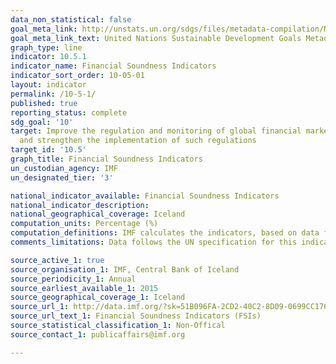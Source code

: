 ```yaml
---
data_non_statistical: false
goal_meta_link: http://unstats.un.org/sdgs/files/metadata-compilation/Metadata-Goal-10.pdf
goal_meta_link_text: United Nations Sustainable Development Goals Metadata (pdf 564kB)
graph_type: line
indicator: 10.5.1
indicator_name: Financial Soundness Indicators
indicator_sort_order: 10-05-01
layout: indicator
permalink: /10-5-1/
published: true
reporting_status: complete
sdg_goal: '10'
target: Improve the regulation and monitoring of global financial markets and institutions
  and strengthen the implementation of such regulations
target_id: '10.5'
graph_title: Financial Soundness Indicators
un_custodian_agency: IMF
un_designated_tier: '3'

national_indicator_available: Financial Soundness Indicators
national_indicator_description: 
national_geographical_coverage: Iceland
computation_units: Percentage (%)
computation_definitions: IMF calculates the indicators, based on data from central banks of individual member states. 
comments_limitations: Data follows the UN specification for this indicator. This indicator has not been identified in collaboration with topic experts.

source_active_1: true
source_organisation_1: IMF, Central Bank of Iceland
source_periodicity_1: Annual
source_earliest_available_1: 2015
source_geographical_coverage_1: Iceland
source_url_1: http://data.imf.org/?sk=51B096FA-2CD2-40C2-8D09-0699CC1764DA
source_url_text_1: Financial Soundness Indicators (FSIs)
source_statistical_classification_1: Non-Offical
source_contact_1: publicaffairs@imf.org

---
```

